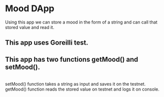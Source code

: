 <h1>Mood DApp</h1>
Using this app we can store a mood in the form of a string and can call that stored value and read it.
<h2>This app uses Goreilli test.</h2>
<h2>This app has two functions getMood() and setMood().</h2>
<br>
setMood() function takes a string as input and saves it on the testnet. <br>
getMood() function reads the stored value on testnet and logs it on console.
